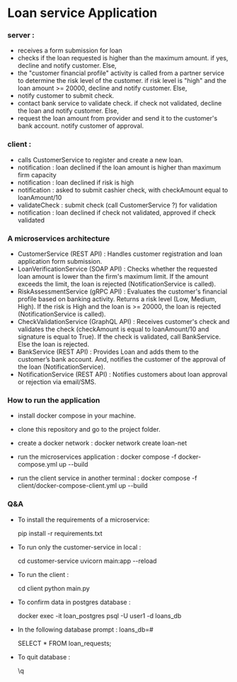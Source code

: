 # Loan service Application

### server : 

- receives a form submission for loan
- checks if the loan requested is higher than the maximum amount. if yes, decline and notify customer. Else,
- the "customer financial profile" activity is called from a partner service to determine the risk level of the customer. if risk level is "high" and the loan amount >= 20000, decline and notify customer. Else, 
- notify customer to submit check.  
- contact bank service to validate check. if check not validated, decline the loan and notify customer. Else, 
- request the loan amount from provider and send it to the customer's bank account. notify customer of approval.


### client : 
- calls CustomerService to register and create a new loan. 
- notification : loan declined if the loan amount is higher than maximum firm capacity
- notification : loan declined if risk is high
- notification : asked to submit cashier check, with checkAmount equal to loanAmount/10
- validateCheck : submit check (call CustomerService ?) for validation
- notification : loan declined if check not validated, approved if check validated


### A microservices architecture

- CustomerService (REST API) : Handles customer registration and loan application form submission.
- LoanVerificationService (SOAP API) : Checks whether the requested loan amount is lower than the firm's maximum limit. If the amount exceeds the limit, the loan is rejected (NotificationService is called).
- RiskAssessmentService (gRPC API) : Evaluates the customer's financial profile based on banking activity. Returns a risk level (Low, Medium, High). If the risk is High and the loan is >= 20000, the loan is rejected (NotificationService is called).
- CheckValidationService (GraphQL API) : Receives customer's check and validates the check (checkAmount is equal to loanAmount/10 and signature is equal to True). If the check is validated, call BankService. Else the loan is rejected.
- BankService (REST API) : Provides Loan and adds them to the customer’s bank account. And, notifies the customer of the approval of the loan (NotificationService).
- NotificationService (REST API) : Notifies customers about loan approval or rejection via email/SMS.

### How to run the application 

- install docker compose in your machine.

- clone this repository and go to the project folder. 

- create a docker network :
    docker network create loan-net

- run the microservices application : 
    docker compose -f docker-compose.yml up --build

- run the client service in another terminal : 
    docker compose -f client/docker-compose-client.yml up --build

### Q&A 

- To install the requirements of a microservice: 
    
    pip install -r requirements.txt

- To run only the customer-service in local :

    cd customer-service
    uvicorn main:app --reload

- To run the client : 

    cd client
    python main.py

- To confirm data in postgres database :

    docker exec -it loan_postgres psql -U user1 -d loans_db

- In the following database prompt : loans_db=#

    SELECT * FROM loan_requests;

- To quit database :

    \q











